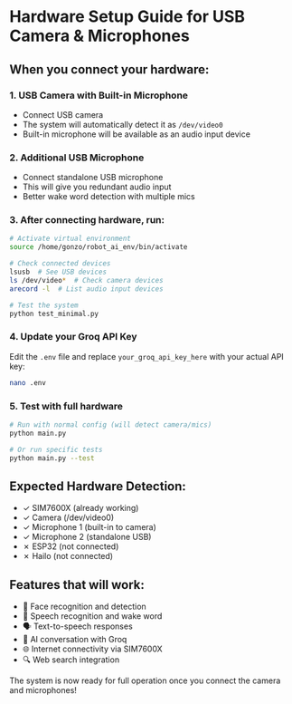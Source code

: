 # Hardware Setup Guide for USB Camera & Microphones

## When you connect your hardware:

### 1. USB Camera with Built-in Microphone
- Connect USB camera
- The system will automatically detect it as `/dev/video0`
- Built-in microphone will be available as an audio input device

### 2. Additional USB Microphone
- Connect standalone USB microphone
- This will give you redundant audio input
- Better wake word detection with multiple mics

### 3. After connecting hardware, run:

```bash
# Activate virtual environment
source /home/gonzo/robot_ai_env/bin/activate

# Check connected devices
lsusb  # See USB devices
ls /dev/video*  # Check camera devices
arecord -l  # List audio input devices

# Test the system
python test_minimal.py
```

### 4. Update your Groq API Key
Edit the `.env` file and replace `your_groq_api_key_here` with your actual API key:
```bash
nano .env
```

### 5. Test with full hardware
```bash
# Run with normal config (will detect camera/mics)
python main.py

# Or run specific tests
python main.py --test
```

## Expected Hardware Detection:
- ✓ SIM7600X (already working)
- ✓ Camera (/dev/video0)
- ✓ Microphone 1 (built-in to camera)
- ✓ Microphone 2 (standalone USB)
- ✗ ESP32 (not connected)
- ✗ Hailo (not connected)

## Features that will work:
- 🎥 Face recognition and detection
- 🎤 Speech recognition and wake word
- 🗣️ Text-to-speech responses
- 🤖 AI conversation with Groq
- 🌐 Internet connectivity via SIM7600X
- 🔍 Web search integration

The system is now ready for full operation once you connect the camera and microphones!